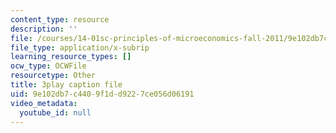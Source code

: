 ```yaml
---
content_type: resource
description: ''
file: /courses/14-01sc-principles-of-microeconomics-fall-2011/9e102db7c4409f1dd9227ce056d06191_IuQjBqzmUKA.srt
file_type: application/x-subrip
learning_resource_types: []
ocw_type: OCWFile
resourcetype: Other
title: 3play caption file
uid: 9e102db7-c440-9f1d-d922-7ce056d06191
video_metadata:
  youtube_id: null
---
```

